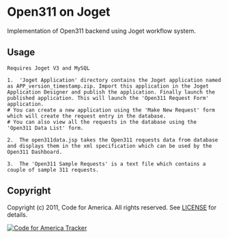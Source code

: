 # Open311 on Joget

Implementation of Open311 backend using Joget workflow system.

Usage
--------------
    
	Requires Joget V3 and MySQL
			
    1.	'Joget Application' directory contains the Joget application named as APP_version_timestamp.zip. Import this application in the Joget Application Designer and publish the application. Finally launch the published application. This will launch the 'Open311 Request Form' application.
  	# You can create a new application using the 'Make New Request' form which will create the request entry in the database.
	# You can also view all the requests in the database using the 'Open311 Data List' form.

    2.	The open311data.jsp takes the Open311 requests data from database and displays them in the xml specification which can be used by the Open311 Dashboard.
                                                                                           	
	3.	The 'Open311 Sample Requests' is a text file which contains a couple of sample 311 requests.
	

Copyright
---------
Copyright (c) 2011, Code for America. All rights reserved.
See [LICENSE](https://github.com/codeforamerica/congress/blob/master/LICENSE.md) for details.

[![Code for America Tracker](http://stats.codeforamerica.org/codeforamerica/congress.png)](http://stats.codeforamerica.org/projects/congress)